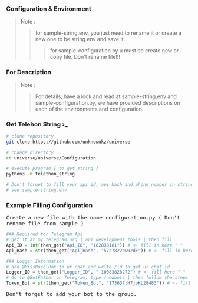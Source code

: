 ### Configuration & Environment
> Note :
>> for sample-string.env, you just need to rename it or create a new one to be string.env and save it.
>>> for sample-configuration.py u must be create new or copy file. Don't rename file!!!

### For Description
> Note :
>> For details, have a look and read at sample-string.env and sample-configuration.py, we have provided descriptions on each of the environments and configuration.

### Get Telehon String ›_

```sh
# clone repository
git clone https://github.com/unknownkz/universe

# change directory
cd universe/universe/Configuration

# execute program [ to get string ]
python3 -m telethon_string

# Don't forget to fill your api id, api hash and phone number in string.env
# see sample-string.env
```

### Example Filling Configuration
<kbd> Create a new file with the name configuration.py </kbd>
<kbd> ( Don't rename file from sample ) </kbd>
```python
### Required for Telegram Api
# get it at my.telegram.org | api development tools | then fill
Api_ID = int(then_get("Api_ID", "182838181")) # <- fill in here " "
Api_Hash = str(then_get("Api_Hash", "57c7822bw02dE")) # <- fill in here " "

### Logger Information
# add @MissRose_Bot to ur chat and write /id to get ur chat id
Logger_ID = then_get("Logger_ID", "-10083828272") # <- fill here " "
# Go to @BotFather on Telegram, type /newbots | then follow the steps | If finished then take the Bot Token.
Token_Bot = str(then_get("Token_Bot", "173637:H7joKL28483")) # <- fill here " "
```
<kbd> Don't forget to add your bot to the group. </kbd>
